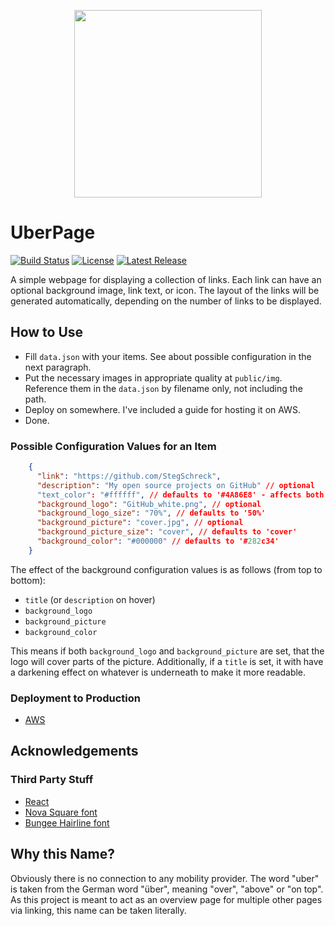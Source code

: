 <p align="center">
  <img src="https://raw.githubusercontent.com/StegSchreck/uberpage/master/src/img/UberPage.png" width="300px">
</p>

# UberPage
[![Build Status](https://travis-ci.org/StegSchreck/uberpage.svg?branch=master)](https://travis-ci.org/StegSchreck/uberpage)
[![License](https://img.shields.io/github/license/StegSchreck/uberpage.svg)](https://github.com/StegSchreck/uberpage/blob/master/LICENSE)
[![Latest Release](https://img.shields.io/github/release/StegSchreck/uberpage.svg?logo=github)](https://github.com/StegSchreck/uberpage/releases)

A simple webpage for displaying a collection of links. Each link can have an optional background image, link text, or icon. The layout of the links will be generated automatically, depending on the number of links to be displayed.

## How to Use
* Fill `data.json` with your items. See about possible configuration in the next paragraph.
* Put the necessary images in appropriate quality at `public/img`. Reference them in the `data.json` by filename only, not including the path.
* Deploy on somewhere. I've included a guide for hosting it on AWS.
* Done.

### Possible Configuration Values for an Item
```json
    {
      "link": "https://github.com/StegSchreck",
      "description": "My open source projects on GitHub" // optional
      "text_color": "#ffffff", // defaults to '#4A86E8' - affects both title and description (if set)
      "background_logo": "GitHub_white.png", // optional
      "background_logo_size": "70%", // defaults to '50%'
      "background_picture": "cover.jpg", // optional
      "background_picture_size": "cover", // defaults to 'cover'
      "background_color": "#000000" // defaults to '#282c34'
    }
```

The effect of the background configuration values is as follows (from top to bottom):
* `title` (or `description` on hover)
* `background_logo`
* `background_picture`
* `background_color`

This means if both `background_logo` and `background_picture` are set, that the logo will cover parts of the picture.
Additionally, if a `title` is set, it with have a darkening effect on whatever is underneath to make it more readable.

### Deployment to Production
* [AWS](DEPLOY_ON_AWS.md)

## Acknowledgements

### Third Party Stuff
* [React](https://reactjs.org/)
* [Nova Square font](https://fonts.google.com/specimen/Nova+Square)
* [Bungee Hairline font](https://fonts.google.com/specimen/Bungee+Hairline)

## Why this Name?
Obviously there is no connection to any mobility provider. The word "uber" is taken from the German word "über", meaning "over", "above" or "on top". As this project is meant to act as an overview page for multiple other pages via linking, this name can be taken literally.
